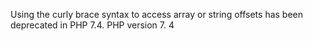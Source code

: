 Using the curly brace syntax to access array or string offsets has been deprecated in PHP 7.4.
PHP version 7. 4